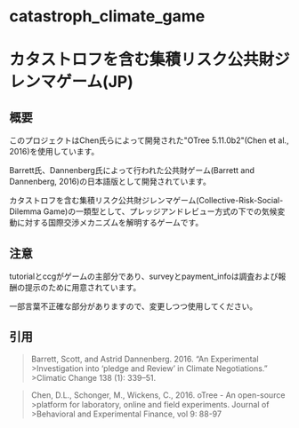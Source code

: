 # catastroph_climate_game
# カタストロフを含む集積リスク公共財ジレンマゲーム(JP)

## 概要

このプロジェクトはChen氏らによって開発された"OTree 5.11.0b2"(Chen et al., 2016)を使用しています。

Barrett氏、Dannenberg氏によって行われた公共財ゲーム(Barrett and Dannenberg, 2016)の日本語版として開発されています。

カタストロフを含む集積リスク公共財ジレンマゲーム(Collective-Risk-Social-Dilemma Game)の一類型として、プレッジアンドレビュー方式の下での気候変動に対する国際交渉メカニズムを解明するゲームです。

## 注意

tutorialとccgがゲームの主部分であり、surveyとpayment_infoは調査および報酬の提示のために用意されています。

一部言葉不正確な部分がありますので、変更しつつ使用してください。


## 引用
>Barrett, Scott, and Astrid Dannenberg. 2016. “An Experimental >Investigation into ‘pledge and Review’ in Climate Negotiations.” >Climatic Change 138 (1): 339–51.

>Chen, D.L., Schonger, M., Wickens, C., 2016. oTree - An open-source >platform for laboratory, online and field experiments. Journal of >Behavioral and Experimental Finance, vol 9: 88-97
